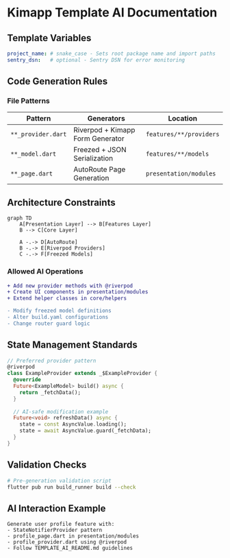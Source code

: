 # Kimapp Template AI Documentation

## Template Variables
```yaml
project_name: # snake_case - Sets root package name and import paths
sentry_dsn:   # optional - Sentry DSN for error monitoring
```

## Code Generation Rules
### File Patterns
| Pattern            | Generators                          | Location               |
|--------------------|-------------------------------------|------------------------|
| `**_provider.dart` | Riverpod + Kimapp Form Generator    | `features/**/providers`|
| `**_model.dart`    | Freezed + JSON Serialization        | `features/**/models`   |
| `**_page.dart`     | AutoRoute Page Generation           | `presentation/modules` |

## Architecture Constraints
```mermaid
graph TD
    A[Presentation Layer] --> B[Features Layer]
    B --> C[Core Layer]
    
    A -.-> D[AutoRoute]
    B -.-> E[Riverpod Providers]
    C -.-> F[Freezed Models]
```

### Allowed AI Operations
```diff
+ Add new provider methods with @riverpod
+ Create UI components in presentation/modules
+ Extend helper classes in core/helpers

- Modify freezed model definitions
- Alter build.yaml configurations
- Change router guard logic
```

## State Management Standards
```dart
// Preferred provider pattern
@riverpod
class ExampleProvider extends _$ExampleProvider {
  @override
  Future<ExampleModel> build() async {
    return _fetchData();
  }
  
  // AI-safe modification example
  Future<void> refreshData() async {
    state = const AsyncValue.loading();
    state = await AsyncValue.guard(_fetchData);
  }
}
```

## Validation Checks
```bash
# Pre-generation validation script
flutter pub run build_runner build --check
```

## AI Interaction Example
```prompt
Generate user profile feature with:
- StateNotifierProvider pattern
- profile_page.dart in presentation/modules
- profile_provider.dart using @riverpod
- Follow TEMPLATE_AI_README.md guidelines
```

[//]: # (AI_METADATA
{
  "template_version": "0.1.0",
  "last_updated": "2025-01-22",
  "required_generators": [
    "kimapp_generator:^0.1.0",
    "riverpod_generator:^2.6.1"
  ]
}
)